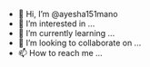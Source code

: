 - 👋 Hi, I’m @ayesha151mano
- 👀 I’m interested in ...
- 🌱 I’m currently learning ...
- 💞️ I’m looking to collaborate on ...
- 📫 How to reach me ...

<!---
ayesha151mano/ayesha151mano is a ✨ special ✨ repository because its `README.md` (this file) appears on your GitHub profile.
You can click the Preview link to take a look at your changes.
--->
